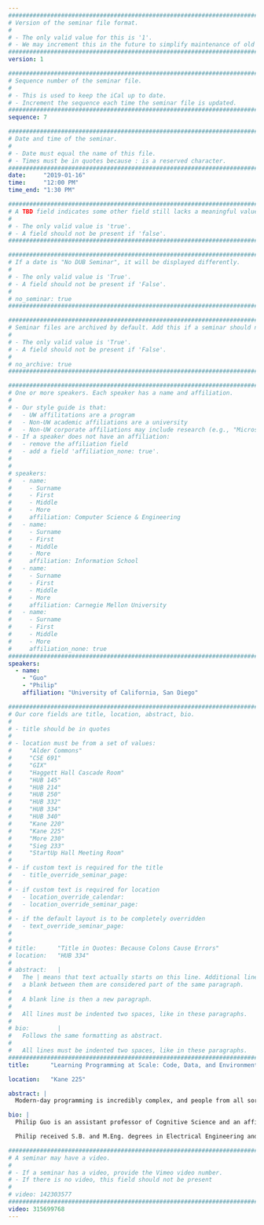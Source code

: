 ```yaml
---
################################################################################
# Version of the seminar file format.
#
# - The only valid value for this is '1'.
# - We may increment this in the future to simplify maintenance of old seminars.
################################################################################
version: 1

################################################################################
# Sequence number of the seminar file.
#
# - This is used to keep the iCal up to date.
# - Increment the sequence each time the seminar file is updated.
################################################################################
sequence: 7

################################################################################
# Date and time of the seminar.
#
# - Date must equal the name of this file.
# - Times must be in quotes because : is a reserved character.
################################################################################
date:     "2019-01-16"
time:     "12:00 PM"
time_end: "1:30 PM"

################################################################################
# A TBD field indicates some other field still lacks a meaningful value.
#
# - The only valid value is 'true'.
# - A field should not be present if 'false'.
################################################################################

################################################################################
# If a date is "No DUB Seminar", it will be displayed differently.
#
# - The only valid value is 'True'.
# - A field should not be present if 'False'.
#
# no_seminar: true
################################################################################

################################################################################
# Seminar files are archived by default. Add this if a seminar should not be.
#
# - The only valid value is 'True'.
# - A field should not be present if 'False'.
#
# no_archive: true
################################################################################

################################################################################
# One or more speakers. Each speaker has a name and affiliation.
#
# - Our style guide is that:
#   - UW affilitations are a program
#   - Non-UW academic affiliations are a university
#   - Non-UW corporate affiliations may include research (e.g., "Microsoft Research")
# - If a speaker does not have an affiliation:
#   - remove the affiliation field
#   - add a field 'affiliation_none: true'.
#
#
# speakers:
#   - name: 
#     - Surname
#     - First
#     - Middle
#     - More
#     affiliation: Computer Science & Engineering 
#   - name: 
#     - Surname
#     - First
#     - Middle
#     - More
#     affiliation: Information School 
#   - name: 
#     - Surname
#     - First
#     - Middle
#     - More
#     affiliation: Carnegie Mellon University 
#   - name:
#     - Surname
#     - First
#     - Middle
#     - More
#     affiliation_none: true
################################################################################
speakers:
  - name:
    - "Guo"
    - "Philip"
    affiliation: "University of California, San Diego"

################################################################################
# Our core fields are title, location, abstract, bio.
#
# - title should be in quotes
#
# - location must be from a set of values:
#     "Alder Commons"
#     "CSE 691"
#     "GIX"
#     "Haggett Hall Cascade Room"
#     "HUB 145"
#     "HUB 214"
#     "HUB 250"
#     "HUB 332"
#     "HUB 334"
#     "HUB 340"
#     "Kane 220"
#     "Kane 225"
#     "More 230"
#     "Sieg 233"
#     "StartUp Hall Meeting Room"
#
# - if custom text is required for the title
#   - title_override_seminar_page:
#
# - if custom text is required for location
#   - location_override_calendar:
#   - location_override_seminar_page:
#
# - if the default layout is to be completely overridden
#   - text_override_seminar_page:
#
#
# title:      "Title in Quotes: Because Colons Cause Errors"
# location:   "HUB 334"
#
# abstract:   |
#   The | means that text actually starts on this line. Additional lines without
#   a blank between them are considered part of the same paragraph.
#
#   A blank line is then a new paragraph.
#
#   All lines must be indented two spaces, like in these paragraphs.
#
# bio:        |
#   Follows the same formatting as abstract.
#
#   All lines must be indented two spaces, like in these paragraphs.
################################################################################
title:      "Learning Programming at Scale: Code, Data, and Environment"

location:   "Kane 225"

abstract: |
  Modern-day programming is incredibly complex, and people from all sorts of backgrounds are now learning it. It is no longer sufficient just to learn how to code: one must also learn to work effectively with data and with the underlying software environment. In this talk, I will present three systems that I have developed to support learning of code, data, and environment, respectively: 1) Python Tutor is a run-time code visualization and peer tutoring system that has been used by over five million people in over 180 countries to form mental models and to help one another in real time, 2) DS.js uses the web as a nearly-infinite source of motivating real-world data to scaffold data science learning (UIST 2017 Honorable Mention Award). 3) Porta helps experts create technical software tutorials that involve intricate environmental interactions (UIST 2018 Best Paper Award). These systems collectively point toward a future where anyone around the world can gain the skills required to become a productive modern-day programmer.

bio: |
  Philip Guo is an assistant professor of Cognitive Science and an affiliate assistant professor of Computer Science and Engineering at UC San Diego. His research spans human-computer interaction, programming tools, and online learning. He now focuses on building scalable systems that help people learn computer programming and data science. He is the creator of Python Tutor (http://pythontutor.com/), a widely-used code visualization and collaborative learning platform. So far, over five million people in over 180 countries have used it to visualize over 75 million pieces of Python, Java, JavaScript, C, C++, and Ruby code. Philip's research has won Best Paper and Honorable Mention awards at the CHI, UIST, ICSE, and ISSTA conferences, and an NSF CAREER award.

  Philip received S.B. and M.Eng. degrees in Electrical Engineering and Computer Science from MIT and a Ph.D. in Computer Science from Stanford. His Ph.D. dissertation was one of the first to create programming tools for data scientists. Before becoming a professor, he built online learning tools as a software engineer at Google, a research scientist at edX, and a postdoc at MIT. Philip's website http://pgbovine.net/ contains over 500 articles, videos, and podcast episodes and gets over 750,000 page views per year.

################################################################################
# A seminar may have a video.
#
# - If a seminar has a video, provide the Vimeo video number.
# - If there is no video, this field should not be present
#
# video: 142303577
################################################################################
video: 315699768
---
```

